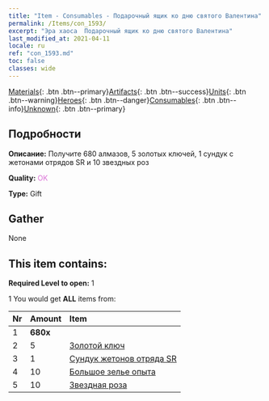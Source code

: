 ```yaml
---
title: "Item - Consumables - Подарочный ящик ко дню святого Валентина"
permalink: /Items/con_1593/
excerpt: "Эра хаоса  Подарочный ящик ко дню святого Валентина"
last_modified_at: 2021-04-11
locale: ru
ref: "con_1593.md"
toc: false
classes: wide
---
```

 [Materials](/ru/Items/){: .btn .btn--primary}[Artifacts](/ru/Items/Artifacts/){: .btn .btn--success}[Units](/ru/Items/Units/){: .btn .btn--warning}[Heroes](/ru/Items/Heroes/){: .btn .btn--danger}[Consumables](/ru/Items/Consumables/){: .btn .btn--info}[Unknown](/ru/Items/Unknown/){: .btn .btn--primary}

## Подробности
 **Описание:** Получите 680 алмазов, 5 золотых ключей, 1 сундук с жетонами отрядов SR и 10 звездных роз

 **Quality:** <span style="color: #DA70D6">OK</span>

 **Type:** Gift

## Gather

  None

## This item contains:

 **Required Level to open:** 1

 1 You would get **ALL** items  from:

  | Nr | Amount |     Item    |
  |:---|:-------|:------------|
  | 1 |  **680x** | <i class="fas fa-gem"/> |  | 
  | 2 | 5 | [Золотой ключ](/ru/Items/con_783/) | 
  | 3 | 1 | [Сундук жетонов отряда SR](/ru/Items/con_1597/) | 
  | 4 | 10 | [Большое зелье опыта](/ru/Items/con_702/) | 
  | 5 | 10 | [Звездная роза](/ru/Items/con_812/) | 
